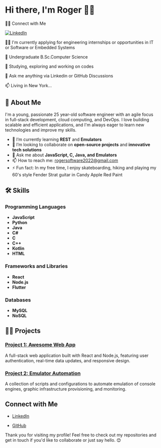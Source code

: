 
# Hi there, I'm Roger 👋🏻

👩‍💻 Connect with Me

[![LinkedIn](https://img.shields.io/badge/LinkedIn-Connect-blue)](https://www.linkedin.com/in/roger-bonilla-sdlc-75919b125/)

👩‍💻 I'm currently applying for engineering internships or opportunities in IT or Software or Embedded Systems

🧠 Undergraduate B.Sc.Computer Science

🤔 Studying, exploring and working on codes

💬 Ask me anything via Linkedin or GitHub Discussions

📫 Living in New York...

## 🚀 About Me

I'm a young, passionate 25 year-old software engineer with an agile focus in full-stack development, cloud computing, and DevOps. I love building scalable and efficient applications, and I'm always eager to learn new technologies and improve my skills.

- 🌱 I’m currently learning **REST** and **Emulators**
- 👯 I’m looking to collaborate on **open-source projects** and **innovative tech solutions**
- 💬 Ask me about **JavaScript, C, Java, and Emulators**
- 📫 How to reach me: [rogersoftware2022@gmail.com](mailto:rogersoftware2022@gmail.com)
- ⚡ Fun fact: In my free time, I enjoy skateboarding, hiking and playing my 60's style Fender Strat guitar in Candy Apple Red Paint

## 🛠 Skills

### Programming Languages
- **JavaScript**
- **Python**
- **Java**
- **C#**
- **C**
- **C++**
- **Kotlin**
- **HTML**

### Frameworks and Libraries
- **React**
- **Node.js**
- **Flutter**

### Databases
- **MySQL**
- **NoSQL**


## 👩‍💻 Projects

### [Project 1: Awesome Web App](https://github.com/EngineerMichael/awesome-web-app)
A full-stack web application built with React and Node.js, featuring user authentication, real-time data updates, and responsive design.

### [Project 2: Emulator Automation](https://github.com/EngineerMichael/Emulator-automation)
A collection of scripts and configurations to automate emulation of console engines, graphic infrastructure provisioning, and monitoring.

## Connect with Me

- [LinkedIn](https://www.linkedin.com/in/roger-bonilla-sdlc-75919b125/)

- [GitHub](https://github.com/RogerEngineer99)

Thank you for visiting my profile! Feel free to check out my repositories and get in touch if you'd like to collaborate or just say hello. 😊
